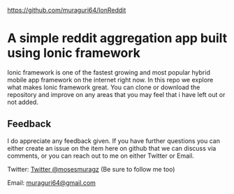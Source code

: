 https://github.com/muraguri64/IonReddit

# A simple reddit aggregation app built using Ionic framework

Ionic framework is one of the fastest growing and most popular hybrid mobile app framework on the internet right now. In this repo we explore what makes Ionic framework great. 
You can clone or download the repository and improve on any areas that you may feel that i have left out or not added.
## Feedback

I do appreciate any feedback given. If you have further questions you can either create an issue on the item here on github that we can discuss via comments, or you can reach out to me on either Twitter or Email.

Twitter: [Twitter @mosesmuragz](http://twitter.com/mosesmuragz) (Be sure to follow me too)

Email: muraguri64@gmail.com
